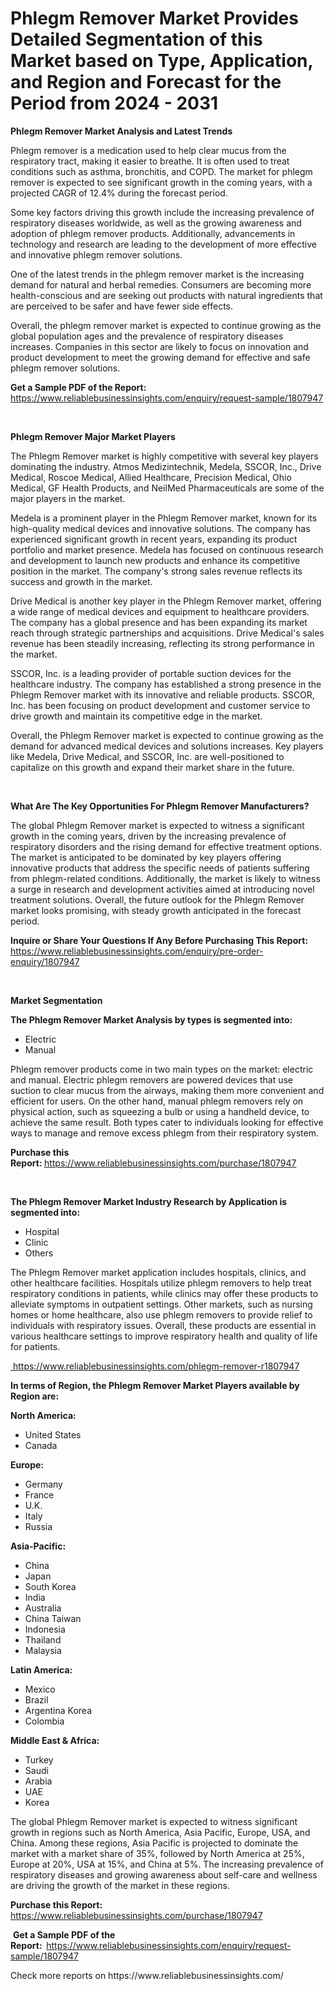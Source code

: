 <p><h1>Phlegm Remover Market Provides Detailed Segmentation of this Market based on Type, Application, and Region and Forecast for the Period from 2024 - 2031</h1></p><p><strong>Phlegm Remover Market Analysis and Latest Trends</strong></p>
<p><p>Phlegm remover is a medication used to help clear mucus from the respiratory tract, making it easier to breathe. It is often used to treat conditions such as asthma, bronchitis, and COPD. The market for phlegm remover is expected to see significant growth in the coming years, with a projected CAGR of 12.4% during the forecast period.</p><p>Some key factors driving this growth include the increasing prevalence of respiratory diseases worldwide, as well as the growing awareness and adoption of phlegm remover products. Additionally, advancements in technology and research are leading to the development of more effective and innovative phlegm remover solutions.</p><p>One of the latest trends in the phlegm remover market is the increasing demand for natural and herbal remedies. Consumers are becoming more health-conscious and are seeking out products with natural ingredients that are perceived to be safer and have fewer side effects.</p><p>Overall, the phlegm remover market is expected to continue growing as the global population ages and the prevalence of respiratory diseases increases. Companies in this sector are likely to focus on innovation and product development to meet the growing demand for effective and safe phlegm remover solutions.</p></p>
<p><strong>Get a Sample PDF of the Report:&nbsp;</strong> <a href="https://www.reliablebusinessinsights.com/enquiry/request-sample/1807947">https://www.reliablebusinessinsights.com/enquiry/request-sample/1807947</a></p>
<p>&nbsp;</p>
<p><strong>Phlegm Remover Major Market Players</strong></p>
<p><p>The Phlegm Remover market is highly competitive with several key players dominating the industry. Atmos Medizintechnik, Medela, SSCOR, Inc., Drive Medical, Roscoe Medical, Allied Healthcare, Precision Medical, Ohio Medical, GF Health Products, and NeilMed Pharmaceuticals are some of the major players in the market.</p><p>Medela is a prominent player in the Phlegm Remover market, known for its high-quality medical devices and innovative solutions. The company has experienced significant growth in recent years, expanding its product portfolio and market presence. Medela has focused on continuous research and development to launch new products and enhance its competitive position in the market. The company's strong sales revenue reflects its success and growth in the market.</p><p>Drive Medical is another key player in the Phlegm Remover market, offering a wide range of medical devices and equipment to healthcare providers. The company has a global presence and has been expanding its market reach through strategic partnerships and acquisitions. Drive Medical's sales revenue has been steadily increasing, reflecting its strong performance in the market.</p><p>SSCOR, Inc. is a leading provider of portable suction devices for the healthcare industry. The company has established a strong presence in the Phlegm Remover market with its innovative and reliable products. SSCOR, Inc. has been focusing on product development and customer service to drive growth and maintain its competitive edge in the market.</p><p>Overall, the Phlegm Remover market is expected to continue growing as the demand for advanced medical devices and solutions increases. Key players like Medela, Drive Medical, and SSCOR, Inc. are well-positioned to capitalize on this growth and expand their market share in the future.</p></p>
<p>&nbsp;</p>
<p><strong>What Are The Key Opportunities For Phlegm Remover Manufacturers?</strong></p>
<p><p>The global Phlegm Remover market is expected to witness a significant growth in the coming years, driven by the increasing prevalence of respiratory disorders and the rising demand for effective treatment options. The market is anticipated to be dominated by key players offering innovative products that address the specific needs of patients suffering from phlegm-related conditions. Additionally, the market is likely to witness a surge in research and development activities aimed at introducing novel treatment solutions. Overall, the future outlook for the Phlegm Remover market looks promising, with steady growth anticipated in the forecast period.</p></p>
<p><strong>Inquire or Share Your Questions If Any Before Purchasing This Report:</strong> <a href="https://www.reliablebusinessinsights.com/enquiry/pre-order-enquiry/1807947">https://www.reliablebusinessinsights.com/enquiry/pre-order-enquiry/1807947</a></p>
<p>&nbsp;</p>
<p><strong>Market Segmentation</strong></p>
<p><strong>The Phlegm Remover Market Analysis by types is segmented into:</strong></p>
<p><ul><li>Electric</li><li>Manual</li></ul></p>
<p><p>Phlegm remover products come in two main types on the market: electric and manual. Electric phlegm removers are powered devices that use suction to clear mucus from the airways, making them more convenient and efficient for users. On the other hand, manual phlegm removers rely on physical action, such as squeezing a bulb or using a handheld device, to achieve the same result. Both types cater to individuals looking for effective ways to manage and remove excess phlegm from their respiratory system.</p></p>
<p><strong>Purchase this Report:&nbsp;</strong><a href="https://www.reliablebusinessinsights.com/purchase/1807947">https://www.reliablebusinessinsights.com/purchase/1807947</a></p>
<p>&nbsp;</p>
<p><strong>The Phlegm Remover Market Industry Research by Application is segmented into:</strong></p>
<p><ul><li>Hospital</li><li>Clinic</li><li>Others</li></ul></p>
<p><p>The Phlegm Remover market application includes hospitals, clinics, and other healthcare facilities. Hospitals utilize phlegm removers to help treat respiratory conditions in patients, while clinics may offer these products to alleviate symptoms in outpatient settings. Other markets, such as nursing homes or home healthcare, also use phlegm removers to provide relief to individuals with respiratory issues. Overall, these products are essential in various healthcare settings to improve respiratory health and quality of life for patients.</p></p>
<p><a href="https://www.reliablebusinessinsights.com/phlegm-remover-r1807947">&nbsp;https://www.reliablebusinessinsights.com/phlegm-remover-r1807947</a></p>
<p><strong>In terms of Region, the Phlegm Remover Market Players available by Region are:</strong></p>
<p>
    <p> <strong> North America: </strong>
        <ul>
            <li>United States</li>
            <li>Canada</li>
        </ul>
        </p> 
    <p> <strong> Europe: </strong>
        <ul>
            <li>Germany</li>
            <li>France</li>
            <li>U.K.</li>
            <li>Italy</li>
            <li>Russia</li>
        </ul>
        </p> 
    <p> <strong> Asia-Pacific: </strong>
        <ul>
            <li>China</li>
            <li>Japan</li>
            <li>South Korea</li>
            <li>India</li>
            <li>Australia</li>
            <li>China Taiwan</li>
            <li>Indonesia</li>
            <li>Thailand</li>
            <li>Malaysia</li>
        </ul>
        </p> 
    <p> <strong> Latin America: </strong>
        <ul>
            <li>Mexico</li>
            <li>Brazil</li>
            <li>Argentina Korea</li>
            <li>Colombia</li>
        </ul>
        </p> 
    <p> <strong> Middle East & Africa: </strong>
        <ul>
            <li>Turkey</li>
            <li>Saudi</li>
            <li>Arabia</li>
            <li>UAE</li>
            <li>Korea</li>
        </ul>
    </p>
    </p>
<p><p>The global Phlegm Remover market is expected to witness significant growth in regions such as North America, Asia Pacific, Europe, USA, and China. Among these regions, Asia Pacific is projected to dominate the market with a market share of 35%, followed by North America at 25%, Europe at 20%, USA at 15%, and China at 5%. The increasing prevalence of respiratory diseases and growing awareness about self-care and wellness are driving the growth of the market in these regions.</p></p>
<p><strong>Purchase this Report: </strong><a href="https://www.reliablebusinessinsights.com/purchase/1807947">https://www.reliablebusinessinsights.com/purchase/1807947</a></p>
<p>&nbsp;<strong>Get a Sample PDF of the Report:&nbsp;&nbsp;</strong><a href="https://www.reliablebusinessinsights.com/enquiry/request-sample/1807947">https://www.reliablebusinessinsights.com/enquiry/request-sample/1807947</a></p>
<p><strong></strong></p>
<p>Check more reports on https://www.reliablebusinessinsights.com/</p>